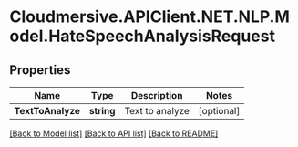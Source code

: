 # Cloudmersive.APIClient.NET.NLP.Model.HateSpeechAnalysisRequest
## Properties

Name | Type | Description | Notes
------------ | ------------- | ------------- | -------------
**TextToAnalyze** | **string** | Text to analyze | [optional] 

[[Back to Model list]](../README.md#documentation-for-models) [[Back to API list]](../README.md#documentation-for-api-endpoints) [[Back to README]](../README.md)

